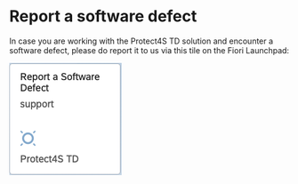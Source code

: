 # Report a software defect

In case you are working with the Protect4S TD solution and encounter a software defect, please do report it to us via this tile on the Fiori Launchpad:

<div align="left">

<img src="../.gitbook/assets/image (47).png" alt="">

</div>
